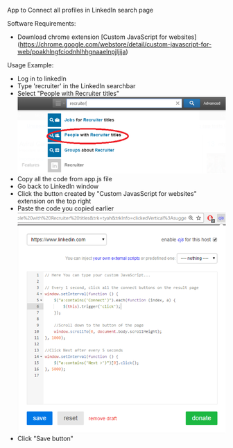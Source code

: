 App to Connect all profiles in LinkedIn search page 

Software Requirements:
- Download chrome extension [Custom JavaScript for websites] (https://chrome.google.com/webstore/detail/custom-javascript-for-web/poakhlngfciodnhlhhgnaaelnpjljija)

Usage Example:

- Log in to linkedIn
- Type 'recruiter' in the LinkedIn searchbar
- Select "People with Recruiter titles"
![alt tag](Images/SearchExample.png)
- Copy all the code from app.js file
- Go back to LinkedIn window
- Click the button created by "Custom JavasScript for websites" extension on the top right
- Paste the code you copied earlier
![alt tag](Images/PasteCode.png)
- Click "Save button"

